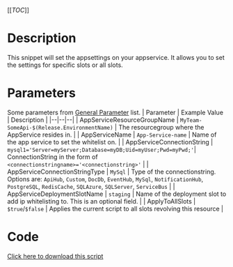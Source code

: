 [[_TOC_]]

# Description
This snippet will set the appsettings on your appservice. It allows you to set the settings for specific slots or all slots.

# Parameters
Some parameters from [General Parameter](/Azure/Azure-CLI-Snippets) list.
| Parameter | Example Value | Description |
|--|--|--|
| AppServiceResourceGroupName | `MyTeam-SomeApi-$(Release.EnvironmentName)` | The resourcegroup where the AppService resides in. |
| AppServiceName | `App-Service-name` | Name of the app service to set the whitelist on. | 
| AppServiceConnectionString | `mysql1='Server=myServer;Database=myDB;Uid=myUser;Pwd=myPwd;'`| ConnectionString in the form of `<connectionstringname>='<connectionstring>'` |
| AppServiceConnectionStringType | `MySql` | Type of the connectionstring. Options are: `ApiHub`, `Custom`, `DocDb`, `EventHub`, `MySql`, `NotificationHub`, `PostgreSQL`, `RedisCache`, `SQLAzure`, `SQLServer`, `ServiceBus` |
| AppServiceDeploymentSlotName | `staging` |  Name of the deployment slot to add ip whitelisting to. This is an optional field. |
| ApplyToAllSlots | `$true`/`$false` | Applies the current script to all slots revolving this resource |

# Code
[Click here to download this script](../../../../src/App-Services/Set-ConnectionString-For-AppService.ps1)